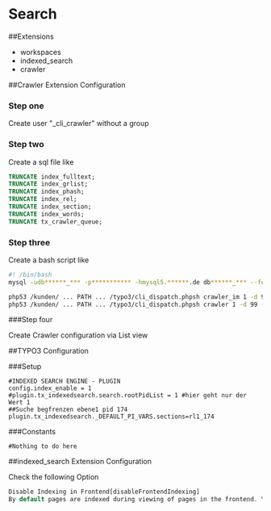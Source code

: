 Search
======

##Extensions

- workspaces
- indexed_search
- crawler

##Crawler Extension Configuration

### Step one

Create user "_cli_crawler" without a group

### Step two

Create a sql file like

```sql
TRUNCATE index_fulltext;
TRUNCATE index_grlist;
TRUNCATE index_phash;
TRUNCATE index_rel;
TRUNCATE index_section;
TRUNCATE index_words;
TRUNCATE tx_crawler_queue;
```
### Step three

Create a bash script like

```bash
#! /bin/bash
mysql -udb******_*** -p*********** -hmysql5.******.de db******_*** --force < /kunden/ ... PATH ... /typo3-clear-index.sql;

php53 /kunden/ ... PATH ... /typo3/cli_dispatch.phpsh crawler_im 1 -d 99 -conf de -o queue
php53 /kunden/ ... PATH ... /typo3/cli_dispatch.phpsh crawler 1 -d 99 -conf de 
```

###Step four

Create Crawler configuration via List view

##TYPO3 Configuration

###Setup

```typoscript
#INDEXED SEARCH ENGINE - PLUGIN
config.index_enable = 1
#plugin.tx_indexedsearch.search.rootPidList = 1 #hier geht nur der Wert 1
##Suche begfrenzen ebene1 pid 174
plugin.tx_indexedsearch._DEFAULT_PI_VARS.sections=rl1_174
```

###Constants

```typoscript
#Nothing to do here
```

##indexed_search Extension Configuration

Check the following Option

```php
Disable Indexing in Frontend[disableFrontendIndexing]
By default pages are indexed during viewing of pages in the frontend. You can disable this features so indexing of pages is only initiated through the backend page crawler.
```
